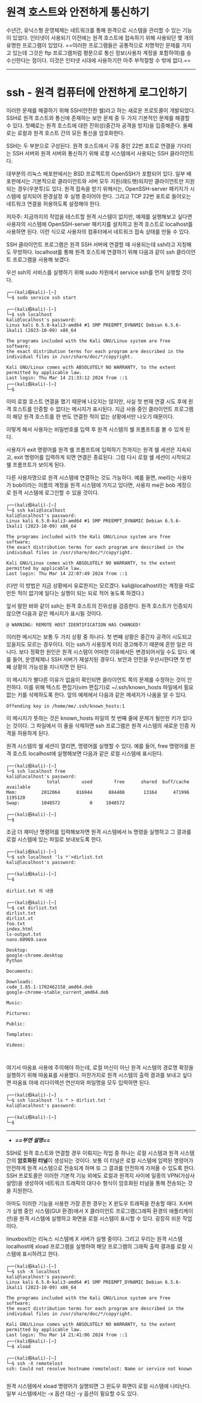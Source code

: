 

# 원격 호스트와 안전하게 통신하기




수년간, 유닉스형 운영체제는 네트워크를 통해 원격으로 시스템을 관리할 수 있는 기능이 있었다. 인터넷이 사용되기 이전에는 원격 호스트에 접속하기 위해 사용되던 몇 개의 유명한 프로그램이 있었다. ==이러한 프로그램들은 공통적으로 치명적인 문제를 가지고 있는데 그것은 ftp 프로그램처럼 평문으로 통신 정보(사용자 계정을 포함하여)를 송수신한다는 점이다. 이것은 인터넷 시대에 사용하기란 아주 부적절할 수 밖에 없다.==


---
# ssh - 원격 컴퓨터에 안전하게 로그인하기


이러한 문제를 해결하기 위해 SSH(안전한 쉘)라고 하는 새로운 프로토콜이 개발되었다. SSH로 원격 호스트와 통신에 존재하는 보안 문제 중 두 가지 기본적인 문제를 해결할 수 있다. 첫째로는 원격 호스트에 대한 진위성(중간자 공격을 방지)을 입증해준다. 둘째로는 로컬과 원격 호스트 간의 모든 통신을 암호화한다.

SSH는 두 부분으로 구성된다. 원격 호스트에서 구동 중인 22번 포트로 연결을 기다리는 SSH 서버와 원격 서버와 통신하기 위해 로컬 시스템에서 사용되는 SSH 클라이언트다.

대부분의 리눅스 배포판에서는 BSD 프로젝트의 OpenSSH가 포함되어 있다. 일부 배포판에서는 기본적으로 클라이언트와 서버 모두 지원(래드햇)되지만 클라이언트만 지원되는 경우(우분투)도 있다. 원격 접속을 받기 위해서는, OpenSSH-server 패키지가 시스템에 설치되어 환경설정 후 실행 중이어야 한다. 그리고 TCP 22번 포트로 들어오는 네트워크 연결을 허용하도록 설정해야 한다.


저자주: 지금까지의 작업을 테스트할 원격 시스템이 없지만, 예제를 실행해보고 싶다면 사용자의 시스템에 OpenSSH-server 패키지를 설치하고 원격 호스트로 localhost를 사용하면 된다. 이런 식으로 사용자의 컴퓨터에서 네트워크 접속 상태를 만들 수 있다.


SSH 클라이언트 프로그램은 원격 SSH 서버에 연결할 때 사용되는데 ssh라고 지칭해도 무방하다. localhost를 통해 원격 호스트에 연결하기 위해 다음과 같이 ssh 클라이언트 프로그램을 사용해 보겠다.



우선 ssh의 서비스를 실행하기 위해 sudo 차원에서 service ssh를 먼저 실행할 것이다.

``` shell
┌──(kali㉿kali)-[~]
└─$ sudo service ssh start

```


```  shell
┌──(kali㉿kali)-[~]
└─$ ssh localhost         
kali@localhost's password: 
Linux kali 6.5.0-kali3-amd64 #1 SMP PREEMPT_DYNAMIC Debian 6.5.6-1kali1 (2023-10-09) x86_64

The programs included with the Kali GNU/Linux system are free software;
the exact distribution terms for each program are described in the
individual files in /usr/share/doc/*/copyright.

Kali GNU/Linux comes with ABSOLUTELY NO WARRANTY, to the extent
permitted by applicable law.
Last login: Thu Mar 14 21:33:12 2024 from ::1
┌──(kali㉿kali)-[~]
└─$ 

```

이미 로컬 호스트 연결을 했기 때문에 나오지는 않지만, 사실 첫 번재 연결 시도 후에 원격 호스트를 인증할 수 없다는 메시지가 표시된다. 지금 사용 중인 클라이언트 프로그램이 해당 원격 호스트를 한 번도 연결한 적이 없는 상황에서만 나오기 때문이다. 

이렇게 해서 사용자는 비밀번호를 입력 후 원격 시스템의 쉘 프롬프트를 볼 수 있게 된다.



사용자가 exit 명령어를 원격 쉘 프롬프트에 입력하기 전까지는 원격 쉘 세션은 지속되고, exit 명령어를 입력하게 되면 연결은 종료된다. 그럼 다시 로컬 쉘 세션이 시작되고 쉘 프롬프트가 보이게 된다.




다른 사용자명으로 원격 시스템에 연결하는 것도 가능하다. 예를 들면, me라는 사용자가 bob이라는 이름의 계정을 원격 시스템에 가지고 있다면, 사용자 me은 bob 계정으로 원격 시스템에 로그인할 수 있을 것이다.
``` shell
┌──(kali㉿kali)-[~]
└─$ ssh kali@localhost                                                          
kali@localhost's password: 
Linux kali 6.5.0-kali3-amd64 #1 SMP PREEMPT_DYNAMIC Debian 6.5.6-1kali1 (2023-10-09) x86_64

The programs included with the Kali GNU/Linux system are free software;
the exact distribution terms for each program are described in the
individual files in /usr/share/doc/*/copyright.

Kali GNU/Linux comes with ABSOLUTELY NO WARRANTY, to the extent
permitted by applicable law.
Last login: Thu Mar 14 22:07:49 2024 from ::1

```
(다만 이 방법은 지금 상황에서 유료한지는 모르겠다. kali@localhost라는 계정을 따로 만든 적이 없기에 일다는 실행이 되는 되로 적어 놓도록 하겠다.)




앞서 말한 바와 같이 ssh는 원격 호스트의 진위성을 검증한다. 원격 호스트가 인증되지 않으면 다음과 같은 메시지가 표시될 것이다.

```
@ WARNING: REMOTE HOST IDENTIFICATION HAS CHANGED!
```

이러한 메시지는 보통 두 가지 상황 중 하나다. 첫 번째 상황은 중간자 공격이 시도되고 있을지도 모르는 경우이다. 이는 ssh가 사용장게 미리 경고해주기 때문에 흔한 일은 아니다. 보다 정확한 원인은 원격 시스템이 어떠한 이유에서든 변경되어서일 수도 있다. 예를 들어, 운영체제나 SSH 서버가 재설치된 경우다. 보안과 안전을 우선시한다면 첫 번째 상황의 가능성을 지나치면 안 된다.





이 메시지가 별다른 이유가 없음이 확인되면 클라이언트 쪽의 문제를 수정하는 것이 안전하다. 이를 위해 텍스트 편집기(vim 편집기)로 ~/.ssh/known_hosts 파일에서 필요없는 키를 삭제하도록 한다. 앞의 예제에서 다음과 같은 메세지가 나옴을 알 수 있다.


```
Offending key in /home/me/.ssh/known_hosts:1
```


이 메시지가 뜻하는 것은 known_hosts 파일의 첫 번째 줄에 문제가 될만한 키가 있다는 것이다. 그 파일에서 이 줄을 삭제하면 ssh 프로그램은 원격 시스템의 새로운 인증 자격을 허용하게 된다.


원격 시스템의 쉘 세션이 열리면, 명령어를 실행할 수 있다. 예를 들어, free 명령어를 원격 호스트 localhost에 실행해보면 다음과 같은 로컬 시스템에 표시된다.

``` shell
┌──(kali㉿kali)-[~]
└─$ ssh localhost free
kali@localhost's password: 
               total        used        free      shared  buff/cache   available
Mem:         2012064      816944      884408       13164      471996     1195120
Swap:        1048572           0     1048572
                                                                                                                    
┌──(kali㉿kali)-[~]
└─$ 

```

조금 더 재미난 명령어를 입력해보자면 원격 시스템에서 ls 명령을 실행하고 그 결과를 로컬 시스템에 있는 파일로 보내보도록 한다.

``` shell
┌──(kali㉿kali)-[~]
└─$ ssh localhost 'ls *'>dirlist.txt
kali@localhost's password: 
                                                                                                                   
┌──(kali㉿kali)-[~]
└─$ 

dirlist.txt 의 내용

┌──(kali㉿kali)-[~]
└─$ cat dirlist.txt       
dirlist.txt
dirlist.xt
foo.txt
index.html
ls-output.txt
nano.60969.save

Desktop:
google-chrome.desktop
Python

Documents:

Downloads:
code_1.85.1-1702462158_amd64.deb
google-chrome-stable_current_amd64.deb

Music:

Pictures:

Public:

Templates:

Videos:



```

여기서 따옴표 사용에 주의해야 하는데, 로컬 머신이 아닌 원격 시스템의 경로명 확장을 실행하기 위해 따옴표를 사용했다. 마찬가지로 원격 시스템의 출력 결과를 보내고 싶다면 따옴표 아에 리다이렉션 연산자와 파일명을 모두 입력하면 된다.


``` shell
┌──(kali㉿kali)-[~]
└─$ ssh localhost 'ls * > dirlist.txt '
kali@localhost's password: 
                                                                                                                                                                                                                                            
┌──(kali㉿kali)-[~]
└─$ 

```


---

- ***==부연 설명==***

SSH로 원격 호스트와 연결할 경우 이뤄지는 작업 중 하나는 로컬 시스템과 원격 시스템 간의 **암호화된 터널**이 생성되는 것이다. 보통 이 터널은 로컬 시스템에 입력된 명령어가 안전하게 원격 시스템으로 전송되게 하며 또 그 결과를 안전하게 가져올 수 있도록 한다. SSH 프로토콜은 이러한 기본적 기능 외에도 로컬과 원격지 사이에 일종의 VPN(가상사설망)을 생성하여 네트워크 트래픽의 대다수 형식이 암호화된 터널을 통해 전송되는 것을 지원한다.

아마도 이러한 기능을 사용한 가장 흔한 경우는 X 윈도우 트래픽을 전송할 때다. X서버가 실행 중인 시스템(GUI 환경)에서 X 클라이언트 프로그램(그래픽 환경의 애플리케이션)을 원격 시스템에 실행하고 화면을 로컬 시스템이 표시할 수 있다. 굉장히 쉬운 작업이다. 

linuxbox라는 리눅스 시스템에 X 서버가 실행 중이다. 그리고 우리는 원격 시스템 localhost에 xload 프로그램을 실행하여 해당 프로그램의 그래픽 출력 결과를 로컬 시스템에 표시하려고 한다.

``` shell
┌──(kali㉿kali)-[~]
└─$ ssh -X localhost
kali@localhost's password: 
Linux kali 6.5.0-kali3-amd64 #1 SMP PREEMPT_DYNAMIC Debian 6.5.6-1kali1 (2023-10-09) x86_64

The programs included with the Kali GNU/Linux system are free software;
the exact distribution terms for each program are described in the
individual files in /usr/share/doc/*/copyright.

Kali GNU/Linux comes with ABSOLUTELY NO WARRANTY, to the extent
permitted by applicable law.
Last login: Thu Mar 14 21:41:06 2024 from ::1
┌──(kali㉿kali)-[~]
└─$ xload
                                                                                                                   
┌──(kali㉿kali)-[~]
└─$ ssh -X remotelost 
ssh: Could not resolve hostname remotelost: Name or service not known
                                                                             
```

원격 시스템에서 xload 명령어가 실행되면 그 윈도우 화면이 로컬 시스템에 나타난다. 일부 시스템에서는 -x 옵션 대신 -y 옵션이 필요할 수도 있다.